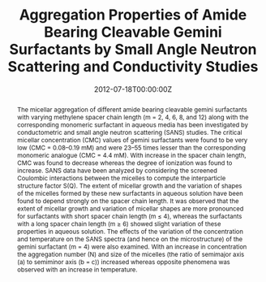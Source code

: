 ---
title: "Aggregation Properties of Amide Bearing Cleavable Gemini Surfactants by Small Angle Neutron Scattering and Conductivity Studies"
authors:
- Jiaul Hoque
- admin
- Vinod K. Aswal
- Jayanta Haldar
date: "2012-07-18T00:00:00Z"
doi: "10.1021/jp305590f"

# Schedule page publish date (NOT publication's date).
publishDate: "2017-01-01T00:00:00Z"

# Publication type.
# Accepts a single type but formatted as a YAML list (for Hugo requirements).
# Enter a publication type from the CSL standard.
# Legend: 0 = Uncategorized; 1 = Conference paper; 2 = Journal article;
# 3 = Preprint / Working Paper; 4 = Report; 5 = Book; 6 = Book section;
# 7 = Thesis; 8 = Patent
# publication_types: ['paper-conference']
publication_types: ["article-journal"]

# Publication name and optional abbreviated publication name.
publication: "*Journal of Physical Chemistry B*, 116(32), 9718-9726"
publication_short: ""

abstract: The micellar aggregation of different amide bearing cleavable gemini surfactants with varying methylene spacer chain length (m = 2, 4, 6, 8, and 12) along with the corresponding monomeric surfactant in aqueous media has been investigated by conductometric and small angle neutron scattering (SANS) studies. The critical micellar concentration (CMC) values of gemini surfactants were found to be very low (CMC = 0.08–0.19 mM) and were 23–55 times lesser than the corresponding monomeric analogue (CMC = 4.4 mM). With increase in the spacer chain length, CMC was found to decrease whereas the degree of ionization was found to increase. SANS data have been analyzed by considering the screened Coulombic interactions between the micelles to compute the interparticle structure factor S(Q). The extent of micellar growth and the variation of shapes of the micelles formed by these new surfactants in aqueous solution have been found to depend strongly on the spacer chain length. It was observed that the extent of micellar growth and variation of micellar shapes are more pronounced for surfactants with short spacer chain length (m ≤ 4), whereas the surfactants with a long spacer chain length (m ≥ 6) showed slight variation of these properties in aqueous solution. The effects of the variation of the concentration and temperature on the SANS spectra (and hence on the microstructure) of the gemini surfactant (m = 4) were also examined. With an increase in concentration the aggregation number (N) and size of the micelles (the ratio of semimajor axis (a) to semiminor axis (b = c)) increased whereas opposite phenomena was observed with an increase in temperature.

# Summary. An optional shortened abstract.
summary:

tags:
- Bactericidals
- Cationic Surfactants
featured: false

# links:
# - name: ""
#   url: ""
url_pdf: 'https://1drv.ms/b/s!AqTKeAPfE7aNgZdWyZGyeCDjtxd6WA?e=oDnDkI'
url_code: ''
url_dataset: 'https://pubs.acs.org/doi/suppl/10.1021/jp305590f/suppl_file/jp305590f_si_001.pdf'
url_poster: ''
url_project: ''
url_slides: ''
url_source: ''
url_video: ''

# Featured image
# To use, add an image named `featured.jpg/png` to your page's folder.
#image:
#  caption: 'Image credit: [**Unsplash**](https://unsplash.com/photos/jdD8gXaTZsc)'
#  focal_point: ""
#  preview_only: false

# Associated Projects (optional).
#   Associate this publication with one or more of your projects.
#   Simply enter your project's folder or file name without extension.
#   E.g. `internal-project` references `content/project/internal-project/index.md`.
#   Otherwise, set `projects: []`.
projects:
- surfactant

# Slides (optional).
#   Associate this publication with Markdown slides.
#   Simply enter your slide deck's filename without extension.
#   E.g. `slides: "example"` references `content/slides/example/index.md`.
#   Otherwise, set `slides: ""`.
#slides: example
---